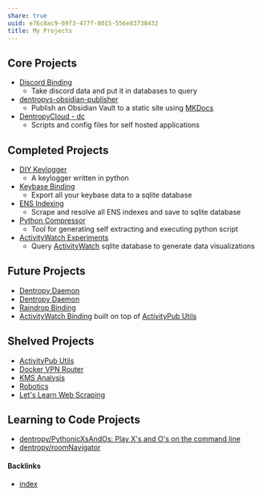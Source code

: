 ```yaml
---
share: true
uuid: e76c8ac9-69f3-477f-8015-556e83738432
title: My Projects
---
```

## Core Projects

* [Discord Binding](/1c376bfd-75ef-4c0d-9e23-3680653de55f)
	* Take discord data and put it in databases to query
* [dentropys-obsidian-publisher](/f43d858e-c32e-4d15-bfc4-456bb7f56ceb)
	* Publish an Obsidian Vault to a static site using [MKDocs](/2023c4df-936d-4d08-98ac-f97c4b63c632)
* [DentropyCloud - dc](/53b4819a-70af-4a7d-be7f-c79d3b1fa40a)
	* Scripts and config files for self hosted applications
## Completed Projects

* [DIY Keylogger](/03ce87b5-898b-4e7a-9c47-6694c8d652fe)
	* A keylogger written in python
* [Keybase Binding](/3ff1df10-10b8-4206-b9b2-3bbad4b748d5)
	* Export all your keybase data to a sqlite database
* [ENS Indexing](/28740a43-67c5-4930-8b5c-41c06e659c6a)
	* Scrape and resolve all ENS indexes and save to sqlite database
* [Python Compressor](/ddc9710c-d779-404b-baff-2611d41f2235)
	* Tool for generating self extracting and executing python script
* [ActivityWatch Experiments](/71cde479-25d2-47df-bdd8-0f9a41b7c510)
	* Query [ActivityWatch](/c01a2d70-0b4b-4ba3-9149-928494bb231b) sqlite database to generate data visualizations

## Future Projects

* [Dentropy Daemon](/15c66694-3dc9-4115-afb8-887a6e52ffea)
* [Dentropy Daemon](/15c66694-3dc9-4115-afb8-887a6e52ffea)
* [Raindrop Binding](/9ea6bc24-4645-4ee2-b365-05de36bfca4c)
* [ActivityWatch Binding](/cd1a8b02-1c1d-4cef-ae6a-050f9d7ffdc6) built on top of [ActivityPub Utils](/d41891f6-34ec-48e2-bed3-4e1bb4edd4a8) 

## Shelved Projects

* [ActivityPub Utils](/d41891f6-34ec-48e2-bed3-4e1bb4edd4a8)
* [Docker VPN Router](/aeb2a3d9-c371-404a-ae82-f9c70253e0e2)
* [KMS Analysis](/ea7bef36-42df-455b-8fb6-c8bdb458b6e5)
* [Robotics](/2bd2c8f1-17c2-4636-b525-42eceeb599f1)
* [Let's Learn Web Scraping](/3dc8dff3-226e-4315-a126-df63912c5265)

## Learning to Code Projects

* [dentropy/PythonicXsAndOs: Play X's and O's on the command line](https://github.com/dentropy/PythonicXsAndOs)
* [dentropy/roomNavigator](https://github.com/dentropy/roomNavigator)

#### Backlinks

* [index](/146656b4-573a-4e42-8f00-239ab29eac3b)